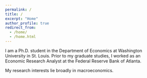 ```yaml
---
permalink: /
title: /
excerpt: "Home"
author_profile: true
redirect_from: 
  - /home/
  - /home.html
---
```


I am a Ph.D. student in the Department of Economics at Washington University in St. Louis. Prior to my graduate studies, I worked as an Economic Research Analyst at the Federal Reserve Bank of Atlanta.

My research interests lie broadly in macroeconomics.